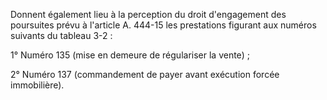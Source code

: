 Donnent également lieu à la perception du droit d'engagement des poursuites prévu à l'article A. 444-15 les prestations figurant aux numéros suivants du tableau 3-2 :   

  
1° Numéro 135 (mise en demeure de régulariser la vente) ;   

  
2° Numéro 137 (commandement de payer avant exécution forcée immobilière).

